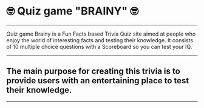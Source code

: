 #  🤓 Quiz game "BRAINY" 🤓


---
Quiz game Brainy is a Fun Facts based Trivia Quiz site aimed at people who enjoy the world of interesting facts and testing their knowledge. It consists of 10 multiple choice questions with a Scoreboard so you can test your IQ.

---

## The main purpose for creating this trivia is to provide users with an entertaining place to test their knowledge.

---

